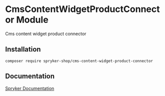 # CmsContentWidgetProductConnector Module

Cms content widget product connector

## Installation

```
composer require spryker-shop/cms-content-widget-product-connector
```

## Documentation

[Spryker Documentation](https://academy.spryker.com)
